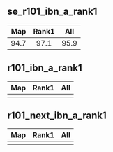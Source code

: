 ## se_r101_ibn_a_rank1
|Map|Rank1|All
 |:------:|:------:|:------:|
 |94.7|97.1|95.9|

## r101_ibn_a_rank1
|Map|Rank1|All
 |:------:|:------:|:------:|
 ||||
 
## r101_next_ibn_a_rank1
|Map|Rank1|All
 |:------:|:------:|:------:|
 |||| 
